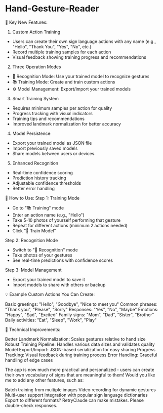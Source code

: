 # Hand-Gesture-Reader
🎯 Key New Features:
1. Custom Action Training

- Users can create their own sign language actions with any name (e.g., "Hello", "Thank You", "Yes", "No", etc.)
- Record multiple training samples for each action
- Visual feedback showing training progress and recommendations

2. Three Operation Modes

- 🎯 Recognition Mode: Use your trained model to recognize gestures
- 📚 Training Mode: Create and train custom actions
- ⚙️ Model Management: Export/import your trained models

3. Smart Training System

- Requires minimum samples per action for quality
- Progress tracking with visual indicators
- Training tips and recommendations
- Improved landmark normalization for better accuracy

4. Model Persistence

- Export your trained model as JSON file
- Import previously saved models
- Share models between users or devices

5. Enhanced Recognition

- Real-time confidence scoring
- Prediction history tracking
- Adjustable confidence thresholds
- Better error handling

🚀 How to Use:
Step 1: Training Mode

- Go to "📚 Training" mode
- Enter an action name (e.g., "Hello")
- Take 5-10 photos of yourself performing that gesture
- Repeat for different actions (minimum 2 actions needed)
- Click "🚀 Train Model"

Step 2: Recognition Mode

- Switch to "🎯 Recognition" mode
- Take photos of your gestures
- See real-time predictions with confidence scores

Step 3: Model Management

- Export your trained model to save it
- Import models to share with others or backup

💡 Example Custom Actions You Can Create:

Basic greetings: "Hello", "Goodbye", "Nice to meet you"
Common phrases: "Thank you", "Please", "Sorry"
Responses: "Yes", "No", "Maybe"
Emotions: "Happy", "Sad", "Excited"
Family signs: "Mom", "Dad", "Sister", "Brother"
Daily activities: "Eat", "Sleep", "Work", "Play"

🔧 Technical Improvements:

Better Landmark Normalization: Scales gestures relative to hand size
Robust Training Pipeline: Handles various data sizes and validates quality
Model Export/Import: JSON-based serialization for easy sharing
Progress Tracking: Visual feedback during training process
Error Handling: Graceful handling of edge cases

The app is now much more practical and personalized - users can create their own vocabulary of signs that are meaningful to them!
Would you like me to add any other features, such as:

Batch training from multiple images
Video recording for dynamic gestures
Multi-user support
Integration with popular sign language dictionaries
Export to different formats?
RetryClaude can make mistakes. Please double-check responses.
